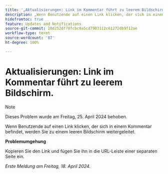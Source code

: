 ```yaml
---
title: '„Aktualisierungen: Link im Kommentar führt zu leerem Bildschirm“'
description: „Wenn Benutzende auf einen Link klicken, der sich in einem Kommentar befindet, werden sie zu einem leeren Bildschirm weitergeleitet. Eine Problemumgehung ist verfügbar.“
hidefromtoc: true
feature: Updates and Notifications
source-git-commit: 10d252df70fcbc0a5cd7903112c61272db9f12ae
workflow-type: tm+mt
source-wordcount: '87'
ht-degree: 100%

---
```



# Aktualisierungen: Link im Kommentar führt zu leerem Bildschirm.

>[!NOTE]
>
>Dieses Problem wurde am Freitag, 25. April 2024 behoben.

Wenn Benutzende auf einen Link klicken, der sich in einem Kommentar befindet, werden Sie zu einem leeren Bildschirm weitergeleitet.

**Problemumgehung**

Kopieren Sie den Link und fügen Sie ihn in die URL-Leiste einer separaten Seite ein.

_Erste Meldung am Freitag, 18. April 2024._



